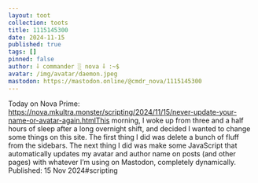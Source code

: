 ```yaml
---
layout: toot
collection: toots
title: 1115145300
date: 2024-11-15
published: true
tags: []
pinned: false
author: ⸸ commander ░ nova ⸸ :~$
avatar: /img/avatar/daemon.jpeg
mastodon: https://mastodon.online/@cmdr_nova/1115145300
---
```


Today on Nova Prime: https://nova.mkultra.monster/scripting/2024/11/15/never-update-your-name-or-avatar-again.htmlThis morning, I woke up from three and a half hours of sleep after a long overnight shift, and decided I wanted to change some things on this site. The first thing I did was delete a bunch of fluff from the sidebars. The next thing I did was make some JavaScript that automatically updates my avatar and author name on posts (and other pages) with whatever I’m using on Mastodon, completely dynamically. Published: 15 Nov 2024#scripting
